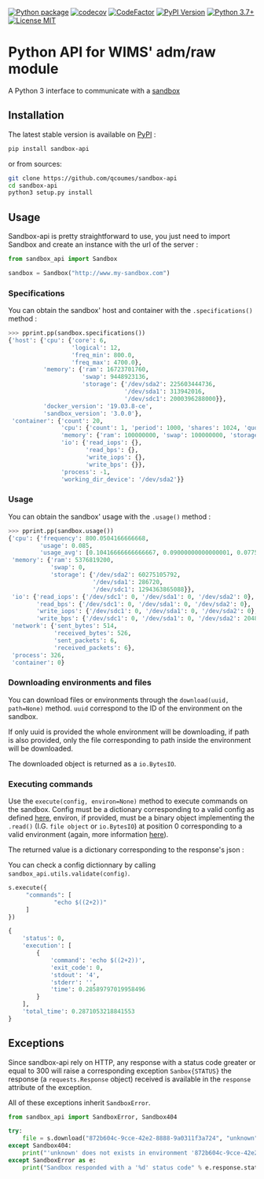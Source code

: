 [![Python package](https://github.com/qcoumes/sandbox-api/workflows/Python%20package/badge.svg)](https://github.com/qcoumes/sandbox-api/actions/)
[![codecov](https://codecov.io/gh/qcoumes/sandbox-api/branch/master/graph/badge.svg)](https://codecov.io/gh/qcoumes/sandbox-api)
[![CodeFactor](https://www.codefactor.io/repository/github/qcoumes/sandbox-api/badge)](https://www.codefactor.io/repository/github/qcoumes/sandbox-api)
[![PyPI Version](https://badge.fury.io/py/sandbox-api.svg)](https://badge.fury.io/py/sandbox-api)
[![Python 3.7+](https://img.shields.io/badge/python-3.5+-brightgreen.svg)](#)
[![License MIT](https://img.shields.io/badge/license-MIT-brightgreen.svg)](https://github.com/qcoumes/sandbox-api/blob/master/LICENSE)

# Python API for WIMS' adm/raw module

A Python 3 interface to communicate with a [sandbox](https://github.com/PremierLangage/sandbox)


## Installation

The latest stable version is available on [PyPI](https://pypi.org/project/sandbox-api/) :

```bash
pip install sandbox-api
```

or from sources:

```bash
git clone https://github.com/qcoumes/sandbox-api
cd sandbox-api
python3 setup.py install
```
 
 
 ## Usage
 
 Sandbox-api is pretty straightforward to use, you just need to import Sandbox and create
 an instance with the url of the server :
 
 ```python
from sandbox_api import Sandbox

sandbox = Sandbox("http://www.my-sandbox.com")
```

### Specifications

You can obtain the sandbox' host and container with the `.specifications()` method :

```python
>>> pprint.pp(sandbox.specifications())
{'host': {'cpu': {'core': 6,
                  'logical': 12,
                  'freq_min': 800.0,
                  'freq_max': 4700.0},
          'memory': {'ram': 16723701760,
                     'swap': 9448923136,
                     'storage': {'/dev/sda2': 225603444736,
                                 '/dev/sda1': 313942016,
                                 '/dev/sdc1': 2000396288000}},
          'docker_version': '19.03.8-ce',
          'sandbox_version': '3.0.0'},
 'container': {'count': 20,
               'cpu': {'count': 1, 'period': 1000, 'shares': 1024, 'quota': 0},
               'memory': {'ram': 100000000, 'swap': 100000000, 'storage': -1},
               'io': {'read_iops': {},
                      'read_bps': {},
                      'write_iops': {},
                      'write_bps': {}},
               'process': -1,
               'working_dir_device': '/dev/sda2'}}
```

### Usage

You can obtain the sandbox' usage with the `.usage()` method :

```python
>>> pprint.pp(sandbox.usage())
{'cpu': {'frequency': 800.0504166666668,
         'usage': 0.085,
         'usage_avg': [0.10416666666666667, 0.09000000000000001, 0.0775]},
 'memory': {'ram': 5376819200,
            'swap': 0,
            'storage': {'/dev/sda2': 60275105792,
                        '/dev/sda1': 286720,
                        '/dev/sdc1': 1294363865088}},
 'io': {'read_iops': {'/dev/sdc1': 0, '/dev/sda1': 0, '/dev/sda2': 0},
        'read_bps': {'/dev/sdc1': 0, '/dev/sda1': 0, '/dev/sda2': 0},
        'write_iops': {'/dev/sdc1': 0, '/dev/sda1': 0, '/dev/sda2': 0},
        'write_bps': {'/dev/sdc1': 0, '/dev/sda1': 0, '/dev/sda2': 2048}},
 'network': {'sent_bytes': 514,
             'received_bytes': 526,
             'sent_packets': 6,
             'received_packets': 6},
 'process': 326,
 'container': 0}

```

### Downloading environments and files

You can download files or environments through the `download(uuid, path=None)` method. `uuid`
correspond to the ID of the environment on the sandbox.

If only uuid is provided the whole environment will be downloading, if path is also provided, only
the file corresponding to path inside the environment will be downloaded.

The downloaded object is returned as a `io.BytesIO`.


### Executing commands

Use the `execute(config, environ=None)` method to execute commands on the sandbox. Config
must be a dictionary corresponding to a valid config as defined
[here](https://documenter.getpostman.com/view/7955851/S1a915EG?version=latest#872b604c-9cce-42e2-8888-9a0311f3a724),
environ, if provided, must be a binary object implementing the `.read()` (I.G. `file object` or
`io.BytesIO`) at position 0 corresponding to a valid environment (again, more information
[here](https://documenter.getpostman.com/view/7955851/S1a915EG?version=latest#872b604c-9cce-42e2-8888-9a0311f3a724)).

The returned value is a dictionary corresponding to the response's json :

You can check a config dictionnary by calling `sandbox_api.utils.validate(config)`.

```python
s.execute({
     "commands": [
             "echo $((2+2))"
     ]
})

{
    'status': 0,
    'execution': [
        {
            'command': 'echo $((2+2))',
            'exit_code': 0,
            'stdout': '4',
            'stderr': '',
            'time': 0.28589797019958496
        }
    ],
    'total_time': 0.2871053218841553
}
```

## Exceptions

Since sandbox-api rely on HTTP, any response with a status code greater or equal to 300 will raise
a corresponding exception `Sanbox{STATUS}` the response (a `requests.Response` object) received is
available in the `response` attribute of the exception.

All of these exceptions inherit `SandboxError`.

```python
from sandbox_api import SandboxError, Sandbox404

try:
    file = s.download("872b604c-9cce-42e2-8888-9a0311f3a724", "unknown")
except Sandbox404:
    print("'unknown' does not exists in environment '872b604c-9cce-42e2-8888-9a0311f3a724'")
except SandboxError as e:
    print("Sandbox responded with a '%d' status code" % e.response.status_code)
```
